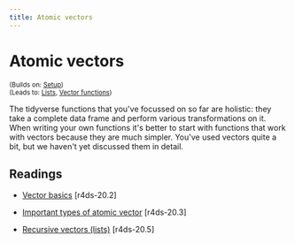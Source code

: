 ```yaml
---
title: Atomic vectors
---
```


<!-- Generated automatically from vectors.yml. Do not edit by hand -->

# Atomic vectors
<small>(Builds on: [Setup](setup.md))</small>  
<small>(Leads to: [Lists](lists.md), [Vector functions](vector-functions.md))</small>

The tidyverse functions that you've focussed on so far are holistic:
they take a complete data frame and perform various transformations on it.
When writing your own functions it's better to start with functions that
work with vectors because they are much simpler. You've used vectors quite
a bit, but we haven't yet discussed them in detail.

## Readings

  * [Vector basics](http://r4ds.had.co.nz/vectors.html#vector-basics) [r4ds-20.2]

  * [Important types of atomic vector](http://r4ds.had.co.nz/vectors.html#important-types-of-atomic-vector) [r4ds-20.3]

  * [Recursive vectors (lists)](http://r4ds.had.co.nz/vectors.html#lists) [r4ds-20.5]



